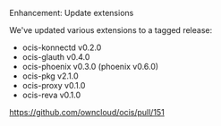 Enhancement: Update extensions

We've updated various extensions to a tagged release:

-   ocis-konnectd v0.2.0
-   ocis-glauth v0.4.0
-   ocis-phoenix v0.3.0 (phoenix v0.6.0)
-   ocis-pkg v2.1.0
-   ocis-proxy v0.1.0
-   ocis-reva v0.1.0

<https://github.com/owncloud/ocis/pull/151>
